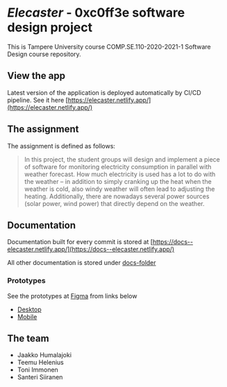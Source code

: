 # *Elecaster* - 0xc0ff3e software design project 

This is Tampere University course COMP.SE.110-2020-2021-1 Software Design course repository. 

## View the app

Latest version of the application is deployed automatically by CI/CD pipeline. See it here [https://elecaster.netlify.app/](https://elecaster.netlify.app/)

## The assignment

The assignment is defined as follows:

> In this project, the student groups will design and implement a piece of software for monitoring electricity consumption in parallel with weather forecast. How much electricity is used has a lot to do with the weather – in addition to simply cranking up the heat when the weather is cold, also windy weather will often lead to adjusting the heating. Additionally, there are nowadays several power sources (solar power, wind power) that directly depend on the weather.

## Documentation

Documentation built for every commit is stored at [https://docs--elecaster.netlify.app/](https://docs--elecaster.netlify.app/)

All other documentation is stored under [docs-folder](docs/)

### Prototypes

See the prototypes at [Figma](https://figma.com) from links below

- [Desktop](https://www.figma.com/proto/hUkQpST2beG7YZ00qm2K2q/Prototype?node-id=57%3A158&scaling=scale-down)
- [Mobile](https://www.figma.com/proto/hUkQpST2beG7YZ00qm2K2q/Prototype?node-id=20%3A933&scaling=scale-down)

## The team
  - Jaakko Humalajoki
  - Teemu Helenius
  - Toni Immonen
  - Santeri Siiranen
